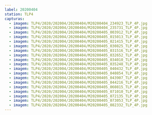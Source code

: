 ```yaml
---
label: 20200404
station: TLP4
capturas:
  - imagem: TLP4/2020/202004/20200404/M20200404_234923_TLP_4P.jpg
  - imagem: TLP4/2020/202004/20200404/M20200404_235731_TLP_4P.jpg
  - imagem: TLP4/2020/202004/20200404/M20200405_003912_TLP_4P.jpg
  - imagem: TLP4/2020/202004/20200404/M20200405_015013_TLP_4P.jpg
  - imagem: TLP4/2020/202004/20200404/M20200405_021415_TLP_4P.jpg
  - imagem: TLP4/2020/202004/20200404/M20200405_030825_TLP_4P.jpg
  - imagem: TLP4/2020/202004/20200404/M20200405_031516_TLP_4P.jpg
  - imagem: TLP4/2020/202004/20200404/M20200405_032652_TLP_4P.jpg
  - imagem: TLP4/2020/202004/20200404/M20200405_034010_TLP_4P.jpg
  - imagem: TLP4/2020/202004/20200404/M20200405_035248_TLP_4P.jpg
  - imagem: TLP4/2020/202004/20200404/M20200405_040432_TLP_4P.jpg
  - imagem: TLP4/2020/202004/20200404/M20200405_040854_TLP_4P.jpg
  - imagem: TLP4/2020/202004/20200404/M20200405_043907_TLP_4P.jpg
  - imagem: TLP4/2020/202004/20200404/M20200405_044216_TLP_4P.jpg
  - imagem: TLP4/2020/202004/20200404/M20200405_060815_TLP_4P.jpg
  - imagem: TLP4/2020/202004/20200404/M20200405_071010_TLP_4P.jpg
  - imagem: TLP4/2020/202004/20200404/M20200405_072135_TLP_4P.jpg
  - imagem: TLP4/2020/202004/20200404/M20200405_073053_TLP_4P.jpg
  - imagem: TLP4/2020/202004/20200404/M20200405_082332_TLP_4P.jpg
---
```

